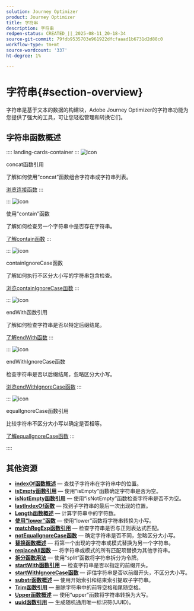 ```yaml
---
solution: Journey Optimizer
product: Journey Optimizer
title: 字符串
description: 字符串
redpen-status: CREATED_||_2025-08-11_20-18-34
source-git-commit: 79fdb9535703e961922dfcfaaad1b6731d2d88c0
workflow-type: tm+mt
source-wordcount: '337'
ht-degree: 1%

---
```



# 字符串{#section-overview}

字符串是基于文本的数据的构建块，Adobe Journey Optimizer的字符串功能为您提供了强大的工具，可让您轻松管理和转换它们。

## 字符串函数概述

:::: landing-cards-container
:::
![icon](https://cdn.experienceleague.adobe.com/icons/code-branch.svg)

concat函数引用

了解如何使用“concat”函数组合字符串或字符串列表。

[浏览连接函数](../using/building-journeys/functions/functionconcat.md)
:::

:::
![icon](https://cdn.experienceleague.adobe.com/icons/code-branch.svg)

使用“contain”函数

了解如何检查另一个字符串中是否存在字符串。

[了解contain函数](../using/building-journeys/functions/functioncontain.md)
:::

:::
![icon](https://cdn.experienceleague.adobe.com/icons/code-branch.svg)

containIgnoreCase函数

了解如何执行不区分大小写的字符串包含检查。

[浏览containIgnoreCase函数](../using/building-journeys/functions/functioncontainwithignorecase.md)
:::

:::
![icon](https://cdn.experienceleague.adobe.com/icons/code-branch.svg)

endWith函数引用

了解如何检查字符串是否以特定后缀结尾。

[了解endWith函数](../using/building-journeys/functions/functionendwith.md)
:::

:::
![icon](https://cdn.experienceleague.adobe.com/icons/code-branch.svg)

endWithIgnoreCase函数

检查字符串是否以后缀结尾，忽略区分大小写。

[浏览endWithIgnoreCase函数](../using/building-journeys/functions/functionendwithignorecase.md)
:::

:::
![icon](https://cdn.experienceleague.adobe.com/icons/code-branch.svg)

equalIgnoreCase函数引用

比较字符串不区分大小写以确定是否相等。

[了解equalIgnoreCase函数](../using/building-journeys/functions/functionequalignorecase.md)
:::

::::


## 其他资源

- **[indexOf函数概述](../using/building-journeys/functions/functionindexof.md)** — 查找子字符串在字符串中的位置。
- **[isEmpty函数引用](../using/building-journeys/functions/functionisempty.md)** — 使用“isEmpty”函数确定字符串是否为空。
- **[isNotEmpty函数引用](../using/building-journeys/functions/functionisnotempty.md)** — 使用“isNotEmpty”函数检查字符串是否不为空。
- **[lastIndexOf函数](../using/building-journeys/functions/functionlastindexof.md)** — 找到子字符串的最后一次出现的位置。
- **[Length函数概述](../using/building-journeys/functions/functionlength.md)** — 计算字符串中的字符数。
- **[使用“lower”函数](../using/building-journeys/functions/functionlower.md)** — 使用“lower”函数将字符串转换为小写。
- **[matchRegExp函数引用](../using/building-journeys/functions/functionmatchregexp.md)** — 检查字符串是否与正则表达式匹配。
- **[notEqualIgnoreCase函数](../using/building-journeys/functions/functionnotequalignorecase.md)** — 确定字符串是否不同，忽略区分大小写。
- **[替换函数概述](../using/building-journeys/functions/functionreplace.md)** — 将第一个出现的字符串或模式替换为另一个字符串。
- **[replaceAll函数](../using/building-journeys/functions/functionreplaceall.md)** — 将字符串或模式的所有匹配项替换为其他字符串。
- **[拆分函数用法](../using/building-journeys/functions/functionsplit.md)** — 使用“split”函数将字符串拆分为令牌。
- **[startWith函数引用](../using/building-journeys/functions/functionstartwith.md)** — 检查字符串是否以指定的前缀开头。
- **[startWithIgnoreCase函数](../using/building-journeys/functions/functionstartwithignorecase.md)** — 评估字符串是否以前缀开头，不区分大小写。
- **[substr函数概述](../using/building-journeys/functions/functionsubstr.md)** — 使用开始索引和结束索引提取子字符串。
- **[Trim函数引用](../using/building-journeys/functions/functiontrim.md)** — 删除字符串中的前导空格和尾随空格。
- **[Upper函数概述](../using/building-journeys/functions/functionupper.md)** — 使用“upper”函数将字符串转换为大写。
- **[uuid函数引用](../using/building-journeys/functions/functionuuid.md)** — 生成随机通用唯一标识符(UUID)。
